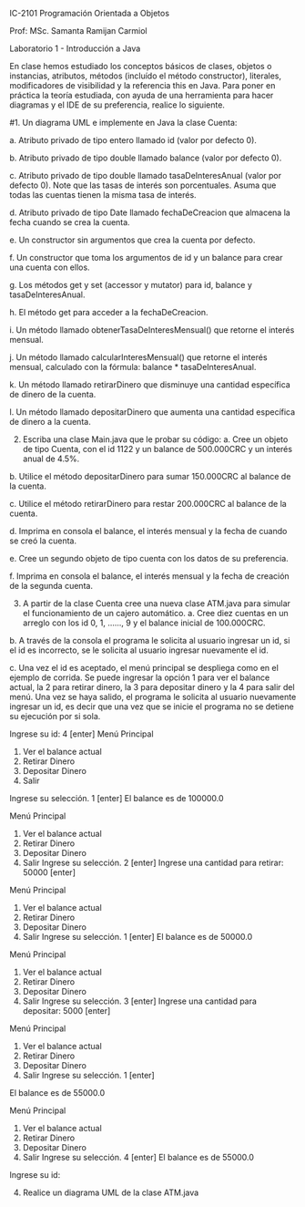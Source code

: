 IC-2101 Programación Orientada a Objetos

Prof: MSc. Samanta Ramijan Carmiol

Laboratorio 1 - Introducción a Java

En clase hemos estudiado los conceptos básicos de clases, objetos o instancias, atributos,
métodos (incluído el método constructor), literales, modificadores de visibilidad y la
referencia this en Java. Para poner en práctica la teoría estudiada, con ayuda de una
herramienta para hacer diagramas y el IDE de su preferencia, realice lo siguiente.

#1. Un diagrama UML e implemente en Java la clase Cuenta:

a. Atributo privado de tipo entero llamado id (valor por defecto 0).

b. Atributo privado de tipo double llamado balance (valor por defecto 0).

c. Atributo privado de tipo double llamado tasaDeInteresAnual (valor por
defecto 0). Note que las tasas de interés son porcentuales. Asuma que todas
las cuentas tienen la misma tasa de interés.

d. Atributo privado de tipo Date llamado fechaDeCreacion que almacena la
fecha cuando se crea la cuenta.

e. Un constructor sin argumentos que crea la cuenta por defecto.

f. Un constructor que toma los argumentos de id y un balance para crear una
cuenta con ellos.

g. Los métodos get y set (accessor y mutator) para id, balance y
tasaDeInteresAnual.

h. El método get para acceder a la fechaDeCreacion.

i. Un método llamado obtenerTasaDeInteresMensual() que retorne el
interés mensual.

j. Un método llamado calcularInteresMensual() que retorne el interés
mensual, calculado con la fórmula:
balance * tasaDeInteresAnual.

k. Un método llamado retirarDinero que disminuye una cantidad específica
de dinero de la cuenta.

l. Un método llamado depositarDinero que aumenta una cantidad
específica de dinero a la cuenta.

2. Escriba una clase Main.java que le probar su código:
a. Cree un objeto de tipo Cuenta, con el id 1122 y un balance de 500.000CRC y
un interés anual de 4.5%.

b. Utilice el método depositarDinero para sumar 150.000CRC al balance de
la cuenta.

c. Utilice el método retirarDinero para restar 200.000CRC al balance de la
cuenta.

d. Imprima en consola el balance, el interés mensual y la fecha de cuando se
creó la cuenta.

e. Cree un segundo objeto de tipo cuenta con los datos de su preferencia.

f. Imprima en consola el balance, el interés mensual y la fecha de creación de la
segunda cuenta.

3. A partir de la clase Cuenta cree una nueva clase ATM.java para simular el
funcionamiento de un cajero automático.
a. Cree diez cuentas en un arreglo con los id 0, 1, ......, 9 y el balance inicial de
100.000CRC.

b. A través de la consola el programa le solicita al usuario ingresar un id, si el id
es incorrecto, se le solicita al usuario ingresar nuevamente el id.

c. Una vez el id es aceptado, el menú principal se despliega como en el ejemplo
de corrida. Se puede ingresar la opción 1 para ver el balance actual, la 2 para
retirar dinero, la 3 para depositar dinero y la 4 para salir del menú. Una vez se
haya salido, el programa le solicita al usuario nuevamente ingresar un id, es
decir que una vez que se inicie el programa no se detiene su ejecución por si
sola.

Ingrese su id: 4 [enter]
Menú Principal
1. Ver el balance actual
2. Retirar Dinero
3. Depositar Dinero
4. Salir

Ingrese su selección. 1 [enter]
El balance es de 100000.0

Menú Principal
1. Ver el balance actual
2. Retirar Dinero
3. Depositar Dinero
4. Salir
Ingrese su selección. 2 [enter]
Ingrese una cantidad para retirar: 50000 [enter]

Menú Principal
1. Ver el balance actual
2. Retirar Dinero
3. Depositar Dinero
4. Salir
Ingrese su selección. 1 [enter]
El balance es de 50000.0

Menú Principal
1. Ver el balance actual
2. Retirar Dinero
3. Depositar Dinero
4. Salir
Ingrese su selección. 3 [enter]
Ingrese una cantidad para depositar: 5000 [enter]

Menú Principal
1. Ver el balance actual
2. Retirar Dinero
3. Depositar Dinero
4. Salir
Ingrese su selección. 1 [enter]

El balance es de 55000.0

Menú Principal
1. Ver el balance actual
2. Retirar Dinero
3. Depositar Dinero
4. Salir
Ingrese su selección. 4 [enter]
El balance es de 55000.0

Ingrese su id:

4. Realice un diagrama UML de la clase ATM.java
